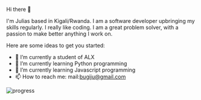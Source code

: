 Hi there 👋

I'm Julias based in Kigali/Rwanda. I am a software developer upbringing my skills regularly. I really like coding. I am a great problem solver, with a passion to make better anything I work on.

Here are some ideas to get you started:

- 🔭 I’m currently a student of ALX
- 🌱 I’m currently learning Python programming
- 🌱 I’m currently learning Javascript programming
- 📫 How to reach me: mail:bugiju@gmail.com
<!--
- 👯 I’m looking to collaborate on ...
- 🤔 I’m looking for help with ...
- 💬 Ask me about ...
- 📫 How to reach me: ...
- 😄 Pronouns: ...
- ⚡ Fun fact: ...
-->
<p><img align="left" src="https://github-readme-stats.vercel.app/api/top-langs?username=juli868&show_icons=true&locale=en&layout=compact" alt="progress" /></p>
<!-- <p><img align="center" src="https://github-readme-streak-stats.herokuapp.com/?user=jui868&" alt="stats_table" /></p>
 -->
